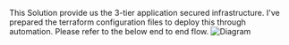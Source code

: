 This Solution provide us the 3-tier application secured infrastructure. I've prepared the terraform configuration files to deploy this through automation. Please refer to the below end to end flow.
![Diagram](https://user-images.githubusercontent.com/64698286/193441533-5f734369-0c7d-4151-88a9-ad2b5f764d32.jpg)
